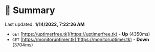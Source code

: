 # 📖 Summary
Last updated: **1/14/2022, 7:22:26 AM**

- `GET` [https://uptimerfree.tk](https://uptimerfree.tk) - **Up** (4350ms)
- `GET` [https://monitoruptimer.tk](https://monitoruptimer.tk) - **Down** (3704ms)
